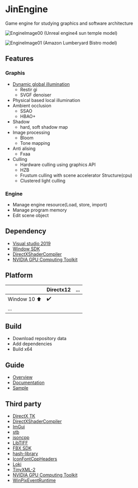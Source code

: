 # JinEngine

Game engine for studying graphics and software architecture 
  
![EngineImage00](https://github.com/nupnup-hub/JinEngine/assets/59456231/18817b30-8ff2-4e56-8001-730b64ed297a)
(Unreal engine4 sun temple model) 

![EngineImage01](https://github.com/nupnup-hub/JinEngine/assets/59456231/b46dd7fd-1a05-41ed-b6e1-cb9c2d6812f1)
(Amazon Lumberyard Bistro model)


## Features
### Graphis
- [Dynamic global illumination](https://www.youtube.com/watch?v=5uA5FW-PtGM)
  - Restir gi
  - SVGF denoiser
- Physical based local illumination
- Ambient occlusion
  - SSAO
  - HBAO+
- Shadow
  - hard, soft shadow map
- Image processing
  - Bloom
  - Tone mapping
- Anti alising
  - Fxaa
- Culling
  - Hardware culling using graphics API
  - HZB
  - Frustum culling with scene accelerator Structure(cpu)
  - Clustered light culling


### Engine
- Manage engine resource(Load, store, import)
- Manage program memory
- Edit scene object


## Dependency
- [Visual studio 2019](https://visualstudio.microsoft.com/ko/vs/older-downloads/)
- [Window SDK](https://learn.microsoft.com/ko-kr/windows/apps/windows-app-sdk/downloads)
- [DirectXShaderCompiler](https://github.com/microsoft/DirectXShaderCompiler)
- [NVIDIA GPU Computing Toolkit](https://developer.nvidia.com/cuda-downloads) 


## Platform
|  |Directx12|...|
|------|---|---|
|Window 10 :arrow_up:| :heavy_check_mark: | |
|...| | | 


## Build
- Download repository data
- Add dependencies
- Build x64


## Guide
- [Overview](https://github.com/nupnup-hub/JinEngine/blob/Main/docs/Architecture/Overview.md)
- [Documentation](https://github.com/nupnup-hub/JinEngine/tree/Main/docs)
- [Sample](https://github.com/nupnup-hub/JinEngine/blob/Main/docs/SampleGuide.md)


## Third party
- [DirectX TK](https://github.com/microsoft/DirectXTK)
- [DirectXShaderCompiler](https://github.com/microsoft/DirectXShaderCompiler)
- [ImGui](https://github.com/ocornut/imgui)
- [stb](https://github.com/nothings/stb/blob/master)
- [jsoncpp](https://github.com/open-source-parsers/jsoncpp)
- [LibTIFF](https://github.com/libsdl-org/libtiff)
- [FBX SDK](https://aps.autodesk.com/developer/overview/fbx-sdk)
- [hash-library](https://github.com/JusticeRage/hash-library)
- [IconFontCppHeaders](https://github.com/juliettef/IconFontCppHeaders?tab=readme-ov-file)
- [Loki](https://github.com/dutor/loki)
- [TinyXML-2](https://github.com/leethomason/tinyxml2/tree/master?tab=readme-ov-file)
- [NVIDIA GPU Computing Toolkit](https://developer.nvidia.com/cuda-downloads)
- [WinPixEventRuntime ](https://devblogs.microsoft.com/pix/winpixeventruntime/)
  

